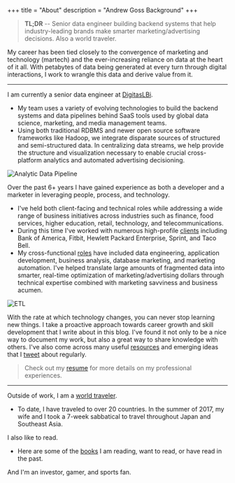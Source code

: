 +++
title = "About"
description = "Andrew Goss Background"
+++
> <b>TL;DR</b> -- Senior data engineer building backend systems that help industry-leading brands make smarter marketing/advertising decisions. Also a world traveler.

My career has been tied closely to the convergence of marketing and technology (martech) and the ever-increasing reliance on data at the heart of it all. With petabytes of data being generated at every turn through digital interactions, I work to wrangle this data and derive value from it.

<hr>

I am currently a senior data engineer at <a href="http://www.digitaslbi.com/us" target="_blank">DigitasLBi</a>.

* My team uses a variety of evolving technologies to build the backend systems and data pipelines behind SaaS tools used by global data science, marketing, and media management teams.
* Using both traditional RDBMS and newer open source software frameworks like Hadoop, we integrate disparate sources of structured and semi-structured data. In centralizing data streams, we help provide the structure and visualization necessary to enable crucial cross-platform analytics and automated advertising decisioning.

![Analytic Data Pipeline](/img/data_pipeline.png "Analytic Data Pipeline")

Over the past 6+ years I have gained experience as both a developer and a marketer in leveraging people, process, and technology.

* I've held both client-facing and technical roles while addressing a wide range of business initiatives across industries such as finance, food services, higher education, retail, technology, and telecommunications. 
* During this time I've worked with numerous high-profile <a href="/resume/#clients_served">clients</a> including Bank of America, Fitbit, Hewlett Packard Enterprise, Sprint, and Taco Bell.
* My cross-functional <a href="/resume/#work_experience">roles</a> have included data engineering, application development, business analysis, database marketing, and marketing automation. I've helped translate large amounts of fragmented data into smarter, real-time optimization of marketing/advertising dollars through technical expertise combined with marketing savviness and business acumen. 

![ETL](/img/etl.png "ETL")

With the rate at which technology changes, you can never stop learning new things. I take a proactive approach towards career growth and skill development that I write about in this blog. I've found it not only to be a nice way to document my work, but also a great way to share knowledge with others. I've also come across many useful <a href="/resources">resources</a> and emerging ideas that I <a href="https://twitter.com/andrewrgoss" target="_blank">tweet</a> about regularly.

> Check out my <a href="/resume">resume</a> for more details on my professional experiences.

<hr>

Outside of work, I am a <a href="/travel">world traveler</a>.

* To date, I have traveled to over 20 countries. In the summer of 2017, my wife and I took a 7-week sabbatical to travel throughout Japan and Southeast Asia.

I also like to read.

* Here are some of the <a href="/books">books</a> I am reading, want to read, or have read in the past.

And I'm an investor, gamer, and sports fan.